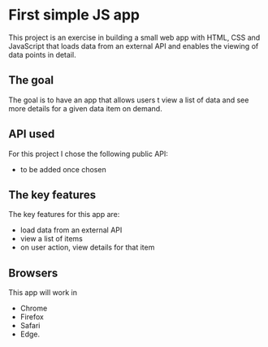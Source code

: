 # First simple JS app

This project is an exercise in building a small web app with HTML, CSS and
JavaScript that loads data from an external API and enables the viewing
of data points in detail.

## The goal
The goal is to have an app that allows users t view a list of data and see
more details for a given data item on demand.

## API used
For this project I chose the following public API:
- to be added once chosen

## The key features
The key features for this app are:
- load data from an external API
- view a list of items
- on user action, view details for that item

## Browsers
This app will work in 
- Chrome 
- Firefox 
- Safari
- Edge.
